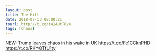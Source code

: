 ```yaml
---
layout: post
title: The Hill
date: 2018-07-13 00:00:21
tourl: http://t.co/t414UtTRv4
tags: [Chaos]
---
```

NEW: Trump leaves chaos in his wake in UK https://t.co/Fe1CCknPHD https://t.co/RKYQTfU1ty